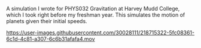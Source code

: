 A simulation I wrote for PHYS032 Gravitation at Harvey Mudd College, which I took right before my freshman year. This simulates the motion of planets given their initial speeds. 

https://user-images.githubusercontent.com/30028111/218715322-5fc08361-6c1d-4c81-a307-6c6b31afafa4.mov

